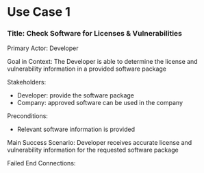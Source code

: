 Use Case 1 
===========
### Title: Check Software for Licenses & Vulnerabilities

Primary Actor: Developer

Goal in Context: The Developer is able to determine the license and vulnerability information in a provided software package

Stakeholders:
  * Developer: provide the software package
  * Company: approved software can be used in the company

Preconditions:
  * Relevant software information is provided

Main Success Scenario: Developer receives accurate license and vulnerability information for the requested software package

Failed End Connections: 
